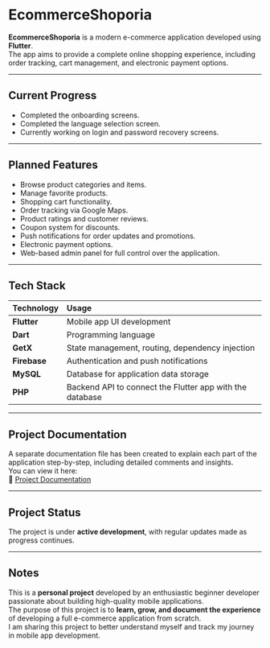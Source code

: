 # EcommerceShoporia

**EcommerceShoporia** is a modern e-commerce application developed using **Flutter**.  
The app aims to provide a complete online shopping experience, including order tracking, cart management, and electronic payment options.

---

## Current Progress
- Completed the onboarding screens.
- Completed the language selection screen.
- Currently working on login and password recovery screens.

---

## Planned Features
- Browse product categories and items.
- Manage favorite products.
- Shopping cart functionality.
- Order tracking via Google Maps.
- Product ratings and customer reviews.
- Coupon system for discounts.
- Push notifications for order updates and promotions.
- Electronic payment options.
- Web-based admin panel for full control over the application.

---

## Tech Stack

| Technology | Usage |
|:-----------|:------|
| **Flutter** | Mobile app UI development |
| **Dart** | Programming language |
| **GetX** | State management, routing, dependency injection |
| **Firebase** | Authentication and push notifications |
| **MySQL** | Database for application data storage |
| **PHP** | Backend API to connect the Flutter app with the database |

---

## Project Documentation
A separate documentation file has been created to explain each part of the application step-by-step, including detailed comments and insights.  
You can view it here:  
📄 [Project Documentation](https://github.com/AmeeNexTech/flutter-ecommerce/blob/main/Project_Documentation.md)

---

## Project Status
The project is under **active development**, with regular updates made as progress continues.

---

## Notes
This is a **personal project** developed by an enthusiastic beginner developer passionate about building high-quality mobile applications.  
The purpose of this project is to **learn, grow, and document the experience** of developing a full e-commerce application from scratch.  
I am sharing this project to better understand myself and track my journey in mobile app development.
